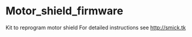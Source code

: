 # Motor_shield_firmware
Kit to reprogram motor shield
For detailed instructions see http://smick.tk

